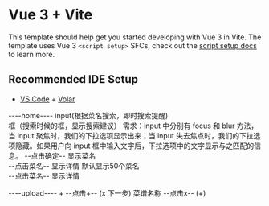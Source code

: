 # Vue 3 + Vite

This template should help get you started developing with Vue 3 in Vite. The template uses Vue 3 `<script setup>` SFCs, check out the [script setup docs](https://v3.vuejs.org/api/sfc-script-setup.html#sfc-script-setup) to learn more.

## Recommended IDE Setup

- [VS Code](https://code.visualstudio.com/) + [Volar](https://marketplace.visualstudio.com/items?itemName=johnsoncodehk.volar)




----home----
    input(根据菜名搜索，即时搜索提醒)  
        框（搜索时候的框，显示搜索建议）
        需求：input 中分别有 focus 和 blur 方法，当 input 聚焦时，我们的下拉选项显示出来；当 input 失去焦点时，我们的下拉选项隐藏。如果用户向 input 框中输入文字后，下拉选项中的文字显示与之匹配的信息。
        --点击确定-- 显示菜名  
        --点击菜名-- 显示详情
    默认显示50个菜名    
        --点击菜名-- 显示详情
    
   

----upload----
      +
      --点击+-- (x      下一步)  菜谱名称
      --点击x-- (+)